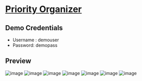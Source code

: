 # [Priority Organizer](https://priority-organizer.herokuapp.com)

## Demo Credentials

-   Username : demouser
-   Password: demopass

## Preview
![image](https://github.com/DeveshPatel-14/Priority-Organizer/assets/75157839/96e37782-2649-4b42-bbe6-c8d541251be2)
![image](https://github.com/DeveshPatel-14/Priority-Organizer/assets/75157839/7fb465c4-9da3-4cba-9f48-a3b4b546be9b)
![image](https://github.com/DeveshPatel-14/Priority-Organizer/assets/75157839/f3a4d32a-9aa0-4200-9a0a-78b917e9be8a)
![image](https://github.com/DeveshPatel-14/Priority-Organizer/assets/75157839/5052bd25-2a30-4edf-b10b-7d231ef4a9b3)
![image](https://github.com/DeveshPatel-14/Priority-Organizer/assets/75157839/16766ea4-6374-4ab0-ae17-9f0f79a6813e)
![image](https://github.com/DeveshPatel-14/Priority-Organizer/assets/75157839/0a93c43b-2185-40d8-962c-340072346609)
![image](https://github.com/DeveshPatel-14/Priority-Organizer/assets/75157839/9f2e453f-2688-4602-81a4-15610f827e9c)



